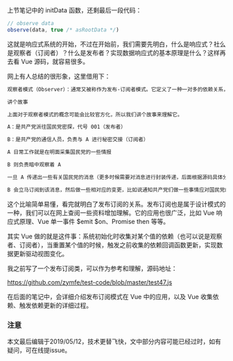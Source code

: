 上节笔记中的 initData 函数，还剩最后一段代码：

``` javascript
// observe data
observe(data, true /* asRootData */)
```

这就是响应式系统的开始，不过在开始前，我们需要先明白，什么是响应式？社么是观察者（订阅者）？什么是发布者？实现数据响应式的基本原理是什么？这样再去看 Vue 源码，就容易很多。

网上有人总结的很形象，这里借用下：

``` html
观察者模式（Observer）：通常又被称作为发布-订阅者模式。它定义了一种一对多的依赖关系，即当一个对象的状态发生改变的时候，所有依赖于它的对象都会得到通知并自动更新，解决了主体对象与观察者之间功能的耦合。

讲个故事

上面对于观察者模式的概念可能会比较官方化，所以我们讲个故事来理解它。

A：是共产党派往国民党密探，代号 001（发布者）

B：是共产党的通信人员，负责与 A 进行秘密交接（订阅者）

A 日常工作就是在明面采集国民党的一些情报

B 则负责暗中观察着 A

一旦 A 传递出一些有关国民党的消息（更多时候需要对消息进行封装传递，后面根据源码具体分析）

B 会立马订阅到该消息，然后做一些相对应的变更，比如说通知共产党们做一些事情应对国民党的一些动作。
```

这个比喻简单易懂，看完就明白了发布订阅的关系。发布订阅也是属于设计模式的一种，我们可以在网上查阅一些资料增加理解。它的应用也很广泛，比如 Vue 响应式原理、Vue 单一事件 $emit $on、Promise then 等等。

其实 Vue 做的就是这件事：系统初始化时收集对某个值的依赖（也可以说是观察者、订阅者），当重置某个值的时候，触发之前收集的依赖回调函数更新，实现数据更新驱动视图变化。

我之前写了一个发布订阅类，可以作为参考和理解，源码地址：

https://github.com/zymfe/test-code/blob/master/test47.js

在后面的笔记中，会详细介绍发布订阅模式在 Vue 中的应用，以及 Vue 收集依赖、触发依赖更新的详细过程。

### 注意
本文最后编辑于2019/05/12，技术更替飞快，文中部分内容可能已经过时，如有疑问，可在线提issue。



